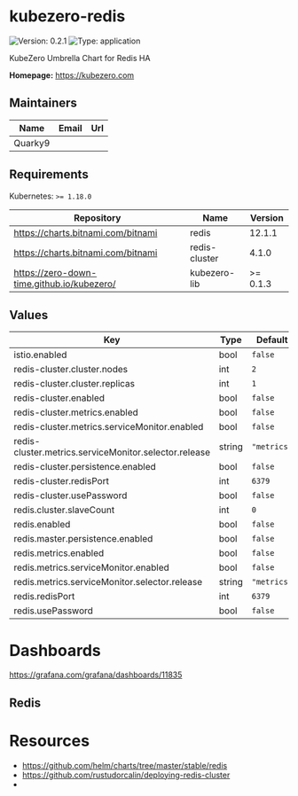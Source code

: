 # kubezero-redis

![Version: 0.2.1](https://img.shields.io/badge/Version-0.2.1-informational?style=flat-square) ![Type: application](https://img.shields.io/badge/Type-application-informational?style=flat-square)

KubeZero Umbrella Chart for Redis HA

**Homepage:** <https://kubezero.com>

## Maintainers

| Name | Email | Url |
| ---- | ------ | --- |
| Quarky9 |  |  |

## Requirements

Kubernetes: `>= 1.18.0`

| Repository | Name | Version |
|------------|------|---------|
| https://charts.bitnami.com/bitnami | redis | 12.1.1 |
| https://charts.bitnami.com/bitnami | redis-cluster | 4.1.0 |
| https://zero-down-time.github.io/kubezero/ | kubezero-lib | >= 0.1.3 |

## Values

| Key | Type | Default | Description |
|-----|------|---------|-------------|
| istio.enabled | bool | `false` |  |
| redis-cluster.cluster.nodes | int | `2` |  |
| redis-cluster.cluster.replicas | int | `1` |  |
| redis-cluster.enabled | bool | `false` |  |
| redis-cluster.metrics.enabled | bool | `false` |  |
| redis-cluster.metrics.serviceMonitor.enabled | bool | `false` |  |
| redis-cluster.metrics.serviceMonitor.selector.release | string | `"metrics"` |  |
| redis-cluster.persistence.enabled | bool | `false` |  |
| redis-cluster.redisPort | int | `6379` |  |
| redis-cluster.usePassword | bool | `false` |  |
| redis.cluster.slaveCount | int | `0` |  |
| redis.enabled | bool | `false` |  |
| redis.master.persistence.enabled | bool | `false` |  |
| redis.metrics.enabled | bool | `false` |  |
| redis.metrics.serviceMonitor.enabled | bool | `false` |  |
| redis.metrics.serviceMonitor.selector.release | string | `"metrics"` |  |
| redis.redisPort | int | `6379` |  |
| redis.usePassword | bool | `false` |  |

# Dashboards
https://grafana.com/grafana/dashboards/11835

## Redis

# Resources
- https://github.com/helm/charts/tree/master/stable/redis
- https://github.com/rustudorcalin/deploying-redis-cluster
-
